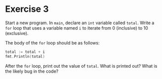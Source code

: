 # Exercise 3

Start a new program. In `main`, declare an `int` variable called `total`. Write
a `for` loop that uses a variable named `i` to iterate from 0 (inclusive) to 10
(exclusive).

The body of the `for` loop should be as follows:

```go
total := total + i
fmt.Println(total)
```

After the `for` loop, print out the value of `total`. What is printed out? What
is the likely bug in the code?
